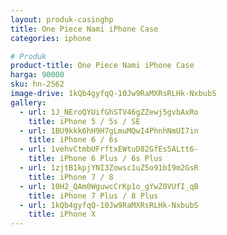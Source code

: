 ```yaml
---
layout: produk-casinghp
title: One Piece Nami iPhone Case
categories: iphone

# Produk
product-title: One Piece Nami iPhone Case
harga: 90000
sku: hn-2562
image-drive: 1kQb4gyfqQ-10Jw9RaMXRsRLHk-NxbubS
gallery:
  - url: 1J_NEroQYUifGhSTV46gZZewj5gvbAxRo
    title: iPhone 5 / 5s / SE
  - url: 1BU9kkk6hH9H7gLmuMQwI4PhnhNmUI7in
    title: iPhone 6 / 6s
  - url: 1vehvCtmbUFrftxEWtuD82GfEs5ALtt6-
    title: iPhone 6 Plus / 6s Plus
  - url: 1zjtB1kpjYNI3Zowsc1uZ5o91bI9m2GsR
    title: iPhone 7 / 8
  - url: 10H2_QAm0WguwcCrKp1o_gYwZ0VUfI_qB
    title: iPhone 7 Plus / 8 Plus
  - url: 1kQb4gyfqQ-10Jw9RaMXRsRLHk-NxbubS
    title: iPhone X
---
```

